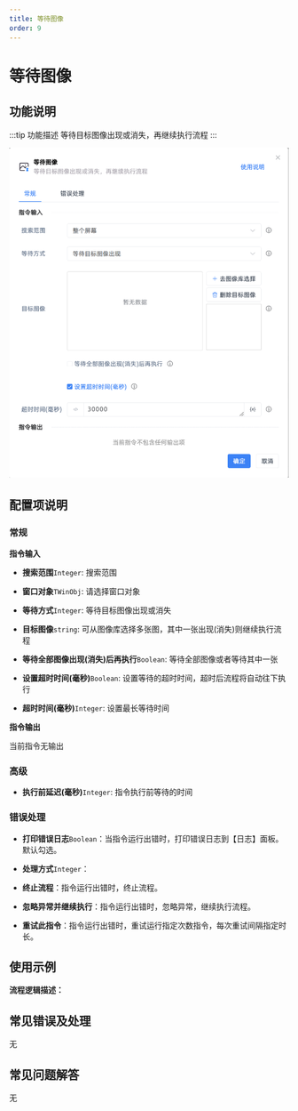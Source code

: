 ```yaml
---
title: 等待图像
order: 9
---
```


# 等待图像

## 功能说明

:::tip 功能描述
等待目标图像出现或消失，再继续执行流程
:::

![等待图像](../../assets/等待图像_command.png)

## 配置项说明

### 常规

**指令输入**

- **搜索范围**`Integer`: 搜索范围

- **窗口对象**`TWinObj`: 请选择窗口对象

- **等待方式**`Integer`: 等待目标图像出现或消失

- **目标图像**`string`: 可从图像库选择多张图，其中一张出现(消失)则继续执行流程

- **等待全部图像出现(消失)后再执行**`Boolean`: 等待全部图像或者等待其中一张

- **设置超时时间(毫秒)**`Boolean`: 设置等待的超时时间，超时后流程将自动往下执行

- **超时时间(毫秒)**`Integer`: 设置最长等待时间


**指令输出**

当前指令无输出

### 高级

- **执行前延迟(毫秒)**`Integer`: 指令执行前等待的时间

### 错误处理

- **打印错误日志**`Boolean`：当指令运行出错时，打印错误日志到【日志】面板。默认勾选。

- **处理方式**`Integer`：

 - **终止流程**：指令运行出错时，终止流程。

 - **忽略异常并继续执行**：指令运行出错时，忽略异常，继续执行流程。

 - **重试此指令**：指令运行出错时，重试运行指定次数指令，每次重试间隔指定时长。

## 使用示例

**流程逻辑描述：** 

## 常见错误及处理

无

## 常见问题解答

无

